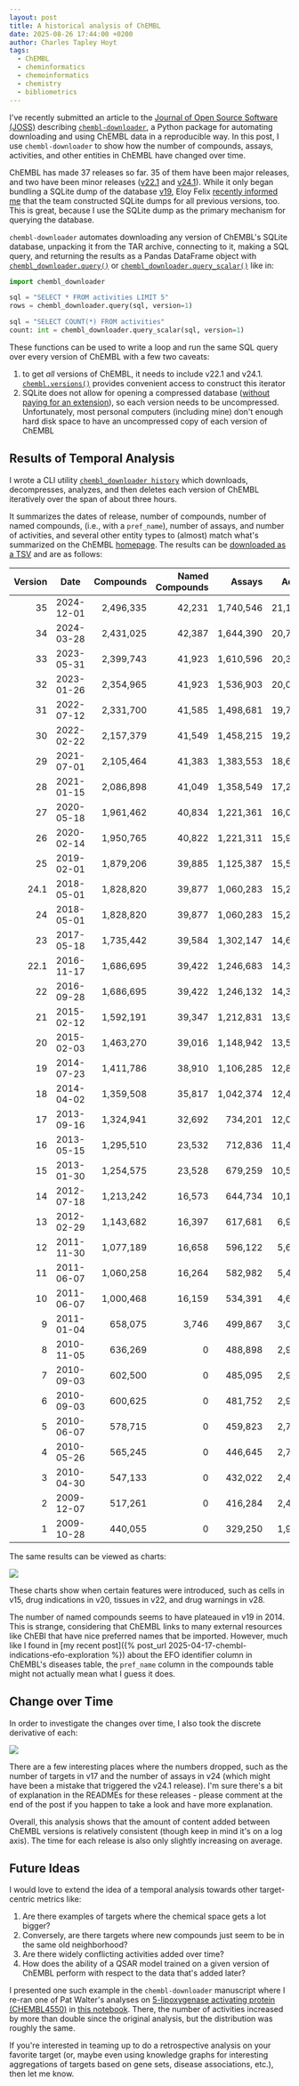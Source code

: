 ```yaml
---
layout: post
title: A historical analysis of ChEMBL
date: 2025-08-26 17:44:00 +0200
author: Charles Tapley Hoyt
tags:
  - ChEMBL
  - cheminformatics
  - chemoinformatics
  - chemistry
  - bibliometrics
---
```


I've recently submitted an article to the
[Journal of Open Source Software (JOSS)](https://joss.theoj.org/) describing
[`chembl-downloader`](https://github.com/cthoyt/), a Python package for
automating downloading and using ChEMBL data in a reproducible way. In this
post, I use `chembl-downloader` to show how the number of compounds, assays,
activities, and other entities in ChEMBL have changed over time.

ChEMBL has made 37 releases so far. 35 of them have been major releases, and two
have been minor releases
([v22.1](https://ftp.ebi.ac.uk/pub/databases/chembl/ChEMBLdb/releases/chembl_22_1/)
and
[v24.1](https://ftp.ebi.ac.uk/pub/databases/chembl/ChEMBLdb/releases/chembl_24_1/)).
While it only began bundling a SQLite dump of the database
[v19](https://ftp.ebi.ac.uk/pub/databases/chembl/ChEMBLdb/releases/chembl_19/),
Eloy Felix
[recently informed me](https://github.com/cthoyt/chembl-downloader/issues/20)
that the team constructed SQLite dumps for all previous versions, too. This is
great, because I use the SQLite dump as the primary mechanism for querying the
database.

`chembl-downloader` automates downloading any version of ChEMBL's SQLite
database, unpacking it from the TAR archive, connecting to it, making a SQL
query, and returning the results as a Pandas DataFrame object with
[`chembl_downloader.query()`](https://chembl-downloader.readthedocs.io/en/latest/api/chembl_downloader.query.html)
or
[`chembl_downloader.query_scalar()`](https://chembl-downloader.readthedocs.io/en/latest/api/chembl_downloader.query_scalar.html)
like in:

```python
import chembl_downloader

sql = "SELECT * FROM activities LIMIT 5"
rows = chembl_downloader.query(sql, version=1)

sql = "SELECT COUNT(*) FROM activities"
count: int = chembl_downloader.query_scalar(sql, version=1)
```

These functions can be used to write a loop and run the same SQL query over
every version of ChEMBL with a few two caveats:

1. to get _all_ versions of ChEMBL, it needs to include v22.1 and v24.1.
   [`chembl.versions()`](https://chembl-downloader.readthedocs.io/en/latest/api/chembl_downloader.versions.html)
   provides convenient access to construct this iterator
2. SQLite does not allow for opening a compressed database
   ([without paying for an extension](https://www.sqlite.org/zipvfs/doc/trunk/www/readme.wiki)),
   so each version needs to be uncompressed. Unfortunately, most personal
   computers (including mine) don't enough hard disk space to have an
   uncompressed copy of each version of ChEMBL

## Results of Temporal Analysis

I wrote a CLI utility
[ `chembl_downloader history`](https://chembl-downloader.readthedocs.io/en/latest/cli.html#chembl-downloader-history)
which downloads, decompresses, analyzes, and then deletes each version of ChEMBL
iteratively over the span of about three hours.

It summarizes the dates of release, number of compounds, number of named
compounds, (i.e., with a `pref_name`), number of assays, and number of
activities, and several other entity types to (almost) match what's summarized
on the ChEMBL [homepage](https://www.ebi.ac.uk/chembl). The results can be
[downloaded as a TSV](https://github.com/cthoyt/chembl-downloader/raw/refs/heads/main/docs/_data/summary.tsv)
and are as follows:

| Version | Date       | Compounds | Named Compounds |    Assays | Activities | Documents | Targets | Cells | Tissues | Drug Warnings | Drug Indications | Drug Mechanisms |
| ------: | ---------- | --------: | --------------: | --------: | ---------: | --------: | ------: | ----: | ------: | ------------: | ---------------: | --------------: |
|      35 | 2024-12-01 | 2,496,335 |          42,231 | 1,740,546 | 21,123,501 |    92,121 |  16,003 | 2,129 |     782 |         1,676 |           55,442 |           7,330 |
|      34 | 2024-03-28 | 2,431,025 |          42,387 | 1,644,390 | 20,772,701 |    89,892 |  15,598 | 2,023 |     782 |         1,676 |           55,442 |           7,330 |
|      33 | 2023-05-31 | 2,399,743 |          41,923 | 1,610,596 | 20,334,684 |    88,630 |  15,398 | 2,021 |     782 |         1,636 |           51,582 |           7,098 |
|      32 | 2023-01-26 | 2,354,965 |          41,923 | 1,536,903 | 20,038,828 |    86,361 |  15,139 | 2,015 |     759 |         1,636 |           51,582 |           7,098 |
|      31 | 2022-07-12 | 2,331,700 |          41,585 | 1,498,681 | 19,780,369 |    85,431 |  15,072 | 2,000 |     757 |         1,293 |           48,816 |           6,656 |
|      30 | 2022-02-22 | 2,157,379 |          41,549 | 1,458,215 | 19,286,751 |    84,092 |  14,855 | 1,991 |     752 |         1,293 |           48,816 |           6,656 |
|      29 | 2021-07-01 | 2,105,464 |          41,383 | 1,383,553 | 18,635,916 |    81,544 |  14,554 | 1,978 |     743 |         1,262 |           45,902 |           6,202 |
|      28 | 2021-01-15 | 2,086,898 |          41,049 | 1,358,549 | 17,276,334 |    80,480 |  14,347 | 1,950 |     739 |         1,256 |           42,988 |           5,347 |
|      27 | 2020-05-18 | 1,961,462 |          40,834 | 1,221,361 | 16,066,124 |    76,086 |  13,382 | 1,831 |     707 |             0 |           37,259 |           5,134 |
|      26 | 2020-02-14 | 1,950,765 |          40,822 | 1,221,311 | 15,996,368 |    76,076 |  13,377 | 1,830 |     707 |             0 |           37,259 |           5,070 |
|      25 | 2019-02-01 | 1,879,206 |          39,885 | 1,125,387 | 15,504,603 |    72,271 |  12,482 | 1,670 |     655 |             0 |           29,457 |           4,992 |
|    24.1 | 2018-05-01 | 1,828,820 |          39,877 | 1,060,283 | 15,207,914 |    69,861 |  12,091 | 1,667 |     655 |             0 |           29,163 |           4,992 |
|      24 | 2018-05-01 | 1,828,820 |          39,877 | 1,060,283 | 15,207,914 |    69,861 |  12,091 | 1,667 |     655 |             0 |           29,163 |           4,992 |
|      23 | 2017-05-18 | 1,735,442 |          39,584 | 1,302,147 | 14,675,320 |    67,722 |  11,538 | 1,624 |     125 |             0 |           13,504 |           4,305 |
|    22.1 | 2016-11-17 | 1,686,695 |          39,422 | 1,246,683 | 14,371,197 |    65,213 |  11,224 | 1,619 |     111 |             0 |           12,573 |           3,834 |
|      22 | 2016-09-28 | 1,686,695 |          39,422 | 1,246,132 | 14,371,219 |    65,213 |  11,224 | 1,619 |     111 |             0 |           12,573 |           3,834 |
|      21 | 2015-02-12 | 1,592,191 |          39,347 | 1,212,831 | 13,968,617 |    62,502 |  11,019 | 1,612 |       0 |             0 |            5,951 |           3,799 |
|      20 | 2015-02-03 | 1,463,270 |          39,016 | 1,148,942 | 13,520,737 |    59,610 |  10,774 | 1,647 |       0 |             0 |                0 |           2,266 |
|      19 | 2014-07-23 | 1,411,786 |          38,910 | 1,106,285 | 12,843,338 |    57,156 |  10,579 | 1,653 |       0 |             0 |                0 |           2,239 |
|      18 | 2014-04-02 | 1,359,508 |          35,817 | 1,042,374 | 12,419,715 |    53,298 |   9,414 | 1,655 |       0 |             0 |                0 |           2,233 |
|      17 | 2013-09-16 | 1,324,941 |          32,692 |   734,201 | 12,077,491 |    51,277 |   9,356 | 1,746 |       0 |             0 |                0 |           2,213 |
|      16 | 2013-05-15 | 1,295,510 |          23,532 |   712,836 | 11,420,351 |    50,095 |   9,844 | 1,432 |       0 |             0 |                0 |               0 |
|      15 | 2013-01-30 | 1,254,575 |          23,528 |   679,259 | 10,509,572 |    48,735 |   9,570 | 1,432 |       0 |             0 |                0 |               0 |
|      14 | 2012-07-18 | 1,213,242 |          16,573 |   644,734 | 10,129,256 |    46,133 |   9,003 |     0 |       0 |             0 |                0 |               0 |
|      13 | 2012-02-29 | 1,143,682 |          16,397 |   617,681 |  6,933,068 |    44,682 |   8,845 |     0 |       0 |             0 |                0 |               0 |
|      12 | 2011-11-30 | 1,077,189 |          16,658 |   596,122 |  5,654,847 |    43,418 |   8,703 |     0 |       0 |             0 |                0 |               0 |
|      11 | 2011-06-07 | 1,060,258 |          16,264 |   582,982 |  5,479,146 |    42,516 |   8,603 |     0 |       0 |             0 |                0 |               0 |
|      10 | 2011-06-07 | 1,000,468 |          16,159 |   534,391 |  4,668,202 |    40,624 |   8,372 |     0 |       0 |             0 |                0 |               0 |
|       9 | 2011-01-04 |   658,075 |           3,746 |   499,867 |  3,030,317 |    39,094 |   8,091 |     0 |       0 |             0 |                0 |               0 |
|       8 | 2010-11-05 |   636,269 |               0 |   488,898 |  2,973,034 |    38,462 |   8,088 |     0 |       0 |             0 |                0 |               0 |
|       7 | 2010-09-03 |   602,500 |               0 |   485,095 |  2,948,069 |    38,204 |   8,078 |     0 |       0 |             0 |                0 |               0 |
|       6 | 2010-09-03 |   600,625 |               0 |   481,752 |  2,925,588 |    38,029 |   8,054 |     0 |       0 |             0 |                0 |               0 |
|       5 | 2010-06-07 |   578,715 |               0 |   459,823 |  2,787,240 |    36,624 |   7,493 |     0 |       0 |             0 |                0 |               0 |
|       4 | 2010-05-26 |   565,245 |               0 |   446,645 |  2,705,136 |    35,821 |   7,330 |     0 |       0 |             0 |                0 |               0 |
|       3 | 2010-04-30 |   547,133 |               0 |   432,022 |  2,490,742 |    34,982 |   7,330 |     0 |       0 |             0 |                0 |               0 |
|       2 | 2009-12-07 |   517,261 |               0 |   416,284 |  2,404,622 |    33,956 |   7,192 |     0 |       0 |             0 |                0 |               0 |
|       1 | 2009-10-28 |   440,055 |               0 |   329,250 |  1,936,969 |    26,299 |   5,694 |     0 |       0 |             0 |                0 |               0 |

The same results can be viewed as charts:

![](https://github.com/cthoyt/chembl-downloader/raw/main/docs/_data/summary.svg)

These charts show when certain features were introduced, such as cells in v15,
drug indications in v20, tissues in v22, and drug warnings in v28.

The number of named compounds seems to have plateaued in v19 in 2014. This is
strange, considering that ChEMBL links to many external resources like ChEBI
that have nice preferred names that be imported. However, much like I found in
[my recent post]({% post_url 2025-04-17-chembl-indications-efo-exploration %})
about the EFO identifier column in ChEMBL's diseases table, the `pref_name`
column in the compounds table might not actually mean what I guess it does.

## Change over Time

In order to investigate the changes over time, I also took the discrete
derivative of each:

![](https://github.com/cthoyt/chembl-downloader/raw/main/docs/_data/summary-diff.svg)

There are a few interesting places where the numbers dropped, such as the number
of targets in v17 and the number of assays in v24 (which might have been a
mistake that triggered the v24.1 release). I'm sure there's a bit of explanation
in the READMEs for these releases - please comment at the end of the post if you
happen to take a look and have more explanation.

Overall, this analysis shows that the amount of content added between ChEMBL
versions is relatively consistent (though keep in mind it's on a log axis). The
time for each release is also only slightly increasing on average.

## Future Ideas

I would love to extend the idea of a temporal analysis towards other
target-centric metrics like:

1. Are there examples of targets where the chemical space gets a lot bigger?
2. Conversely, are there targets where new compounds just seem to be in the same
   old neighborhood?
3. Are there widely conflicting activities added over time?
4. How does the ability of a QSAR model trained on a given version of ChEMBL
   perform with respect to the data that's added later?

I presented one such example in the `chembl-downloader` manuscript where I
re-ran one of Pat Walter's analyses on
[5-lipoxygenase activating protein (CHEMBL4550)](https://bioregistry.io/chembl:CHEMBL4550)
in
[this notebook](https://github.com/cthoyt/chembl-downloader/blob/main/notebooks/refresh-static-data.ipynb).
There, the number of activities increased by more than double since the original
analysis, but the distribution was roughly the same.

If you're interested in teaming up to do a retrospective analysis on your
favorite target (or, maybe even using knowledge graphs for interesting
aggregations of targets based on gene sets, disease associations, etc.), then
let me know.
